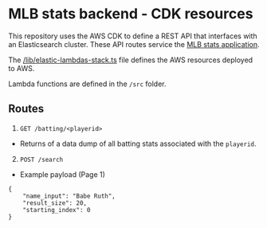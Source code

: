 # MLB stats backend - CDK resources 

This repository uses the AWS CDK to define a REST API that interfaces with an Elasticsearch cluster. These API routes service the [MLB stats application](https://github.com/billycastelli/MLB-Stats-Frontend).

The [/lib/elastic-lambdas-stack.ts](lib/elastic-lambdas-stack.ts) file defines the AWS resources deployed to AWS. 

Lambda functions are defined in the `/src` folder.

## Routes

1. `GET /batting/<playerid>`

- Returns of a data dump of all batting stats associated with the `playerid`. 


2. `POST /search`

- Example payload (Page 1)
```
{
    "name_input": "Babe Ruth", 
    "result_size": 20,
    "starting_index": 0
}
```
